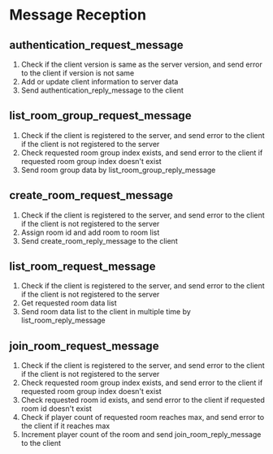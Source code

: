 # Message Reception

## authentication_request_message

1. Check if the client version is same as the server version, and send error to the client if version is not same
1. Add or update client information to server data
1. Send authentication_reply_message to the client

## list_room_group_request_message

1. Check if the client is registered to the server, and send error to the client if the client is not registered to the server
1. Check requested room group index exists, and send error to the client if requested room group index doesn't exist
1. Send room group data by list_room_group_reply_message

## create_room_request_message

1. Check if the client is registered to the server, and send error to the client if the client is not registered to the server
1. Assign room id and add room to room list
1. Send create_room_reply_message to the client

## list_room_request_message

1. Check if the client is registered to the server, and send error to the client if the client is not registered to the server
1. Get requested room data list
1. Send room data list to the client in multiple time by list_room_reply_message

## join_room_request_message

1. Check if the client is registered to the server, and send error to the client if the client is not registered to the server
1. Check requested room group index exists, and send error to the client if requested room group index doesn't exist
1. Check requested room id exists, and send error to the client if requested room id doesn't exist
1. Check if player count of requested room reaches max, and send error to the client if it reaches max
1. Increment player count of the room and send join_room_reply_message to the client
